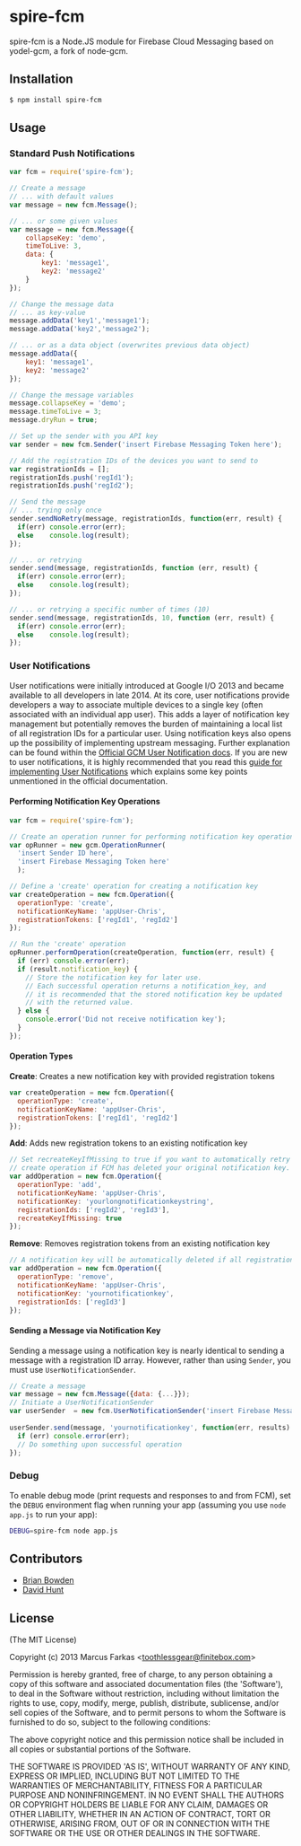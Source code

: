 # spire-fcm

spire-fcm is a Node.JS module for Firebase Cloud Messaging based on yodel-gcm, a fork of node-gcm.

## Installation
```bash
$ npm install spire-fcm
```

## Usage

### Standard Push Notifications

```js
var fcm = require('spire-fcm');

// Create a message
// ... with default values
var message = new fcm.Message();

// ... or some given values
var message = new fcm.Message({
	collapseKey: 'demo',
	timeToLive: 3,
	data: {
		key1: 'message1',
		key2: 'message2'
	}
});

// Change the message data
// ... as key-value
message.addData('key1','message1');
message.addData('key2','message2');

// ... or as a data object (overwrites previous data object)
message.addData({
	key1: 'message1',
	key2: 'message2'
});

// Change the message variables
message.collapseKey = 'demo';
message.timeToLive = 3;
message.dryRun = true;

// Set up the sender with you API key
var sender = new fcm.Sender('insert Firebase Messaging Token here');

// Add the registration IDs of the devices you want to send to
var registrationIds = [];
registrationIds.push('regId1');
registrationIds.push('regId2');

// Send the message
// ... trying only once
sender.sendNoRetry(message, registrationIds, function(err, result) {
  if(err) console.error(err);
  else    console.log(result);
});

// ... or retrying
sender.send(message, registrationIds, function (err, result) {
  if(err) console.error(err);
  else    console.log(result);
});

// ... or retrying a specific number of times (10)
sender.send(message, registrationIds, 10, function (err, result) {
  if(err) console.error(err);
  else    console.log(result);
});
```

### User Notifications

User notifications were initially introduced at Google I/O 2013 and became available to all developers in late 2014. At its core, user notifications provide developers a way to associate multiple devices to a single key (often associated with an individual app user). This adds a layer of notification key management but potentially removes the burden of maintaining a local list of all registration IDs for a particular user. Using notification keys also opens up the possibility of implementing upstream messaging. Further explanation can be found within the [Official GCM User Notification docs](https://developer.android.com/google/gcm/notifications.html). If you are new to user notifications, it is highly recommended that you read this [guide for implementing User Notifications](https://medium.com/@Bicx/adventures-in-android-user-notifications-e6568871d9be) which explains some key points unmentioned in the official documentation.

#### Performing Notification Key Operations

```js
var fcm = require('spire-fcm');

// Create an operation runner for performing notification key operations
var opRunner = new gcm.OperationRunner(
  'insert Sender ID here', 
  'insert Firebase Messaging Token here'
  );

// Define a 'create' operation for creating a notification key
var createOperation = new fcm.Operation({
  operationType: 'create',
  notificationKeyName: 'appUser-Chris',
  registrationTokens: ['regId1', 'regId2']
});

// Run the 'create' operation
opRunner.performOperation(createOperation, function(err, result) {
  if (err) console.error(err);
  if (result.notification_key) {
    // Store the notification key for later use. 
    // Each successful operation returns a notification_key, and
    // it is recommended that the stored notification key be updated
    // with the returned value.
  } else {
    console.error('Did not receive notification key');
  }
});

```
#### Operation Types

**Create**: Creates a new notification key with provided registration tokens
```js
var createOperation = new fcm.Operation({
  operationType: 'create',
  notificationKeyName: 'appUser-Chris',
  registrationTokens: ['regId1', 'regId2']
});
```

**Add**: Adds new registration tokens to an existing notification key
```js
// Set recreateKeyIfMissing to true if you want to automatically retry as a
// create operation if FCM has deleted your original notification key.
var addOperation = new fcm.Operation({
  operationType: 'add',
  notificationKeyName: 'appUser-Chris',
  notificationKey: 'yourlongnotificationkeystring',
  registrationIds: ['regId2', 'regId3'],
  recreateKeyIfMissing: true
});
```

**Remove**: Removes registration tokens from an existing notification key
```js
// A notification key will be automatically deleted if all registration tokens are removed.
var addOperation = new fcm.Operation({
  operationType: 'remove',
  notificationKeyName: 'appUser-Chris',
  notificationKey: 'yournotificationkey',
  registrationIds: ['regId3']
});
```

#### Sending a Message via Notification Key
Sending a message using a notification key is nearly identical to sending a message with a registration ID array. However, rather than using `Sender`, you must use `UserNotificationSender`.
```js
// Create a message
var message = new fcm.Message({data: {...}});
// Initiate a UserNotificationSender
var userSender  = new fcm.UserNotificationSender('insert Firebase Messaging Token here');
    
userSender.send(message, 'yournotificationkey', function(err, results) {
  if (err) console.error(err);
  // Do something upon successful operation
});
```

### Debug
To enable debug mode (print requests and responses to and from FCM),
set the `DEBUG` environment flag when running your app (assuming you use `node app.js` to run your app):

```bash
DEBUG=spire-fcm node app.js
```

## Contributors
 * [Brian Bowden](https://github.com/brianbowden)
 * [David Hunt](https://github.com/davidpaulhunt)

## License 

(The MIT License)

Copyright (c) 2013 Marcus Farkas &lt;toothlessgear@finitebox.com&gt;

Permission is hereby granted, free of charge, to any person obtaining
a copy of this software and associated documentation files (the
'Software'), to deal in the Software without restriction, including
without limitation the rights to use, copy, modify, merge, publish,
distribute, sublicense, and/or sell copies of the Software, and to
permit persons to whom the Software is furnished to do so, subject to
the following conditions:

The above copyright notice and this permission notice shall be
included in all copies or substantial portions of the Software.

THE SOFTWARE IS PROVIDED 'AS IS', WITHOUT WARRANTY OF ANY KIND,
EXPRESS OR IMPLIED, INCLUDING BUT NOT LIMITED TO THE WARRANTIES OF
MERCHANTABILITY, FITNESS FOR A PARTICULAR PURPOSE AND NONINFRINGEMENT.
IN NO EVENT SHALL THE AUTHORS OR COPYRIGHT HOLDERS BE LIABLE FOR ANY
CLAIM, DAMAGES OR OTHER LIABILITY, WHETHER IN AN ACTION OF CONTRACT,
TORT OR OTHERWISE, ARISING FROM, OUT OF OR IN CONNECTION WITH THE
SOFTWARE OR THE USE OR OTHER DEALINGS IN THE SOFTWARE.